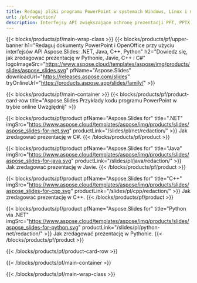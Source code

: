 ```yaml
---
title: Redaguj pliki programu PowerPoint w systemach Windows, Linux i macOS
url: /pl/redaction/
description: Interfejsy API zwiększające ochronę prezentacji PPT, PPTX i ODP
---
```


{{< blocks/products/pf/main-wrap-class >}}
{{< blocks/products/pf/upper-banner h1="Redaguj dokumenty PowerPoint i OpenOffice przy użyciu interfejsów API Aspose.Slides: .NET, Java, C++, Python" h2="Dowiedz się, jak zredagować prezentację w Pythonie, Javie, C++ i C#" logoImageSrc="https://www.aspose.cloud/templates/aspose/img/products/slides/aspose_slides.svg" pfName="Aspose.Slides" downloadUrl="https://releases.aspose.com/slides" tryOnlineUrl="https://products.aspose.app/slides/family/" >}}

{{< blocks/products/pf/main-container >}}
{{< blocks/products/pf/product-card-row title="Aspose.Slides Przykłady kodu programu PowerPoint w trybie online Uwzględnij" >}}

{{< blocks/products/pf/product pfName="Aspose.Slides for" title=".NET" imgSrc="https://www.aspose.cloud/templates/aspose/img/products/slides/aspose_slides-for-net.svg" productLink="/slides/pl/net/redaction/" >}}
Jak zredagować prezentację w C#.
{{< /blocks/products/pf/product >}}

{{< blocks/products/pf/product pfName="Aspose.Slides for" title="Java" imgSrc="https://www.aspose.cloud/templates/aspose/img/products/slides/aspose_slides-for-java.svg" productLink="/slides/pl/java/redaction/" >}}
Jak zredagować prezentację w Javie.
{{< /blocks/products/pf/product >}}

{{< blocks/products/pf/product pfName="Aspose.Slides for" title="C++" imgSrc="https://www.aspose.cloud/templates/aspose/img/products/slides/aspose_slides-for-cpp.svg" productLink="/slides/pl/cpp/redaction/" >}}
Jak zredagować prezentację w C++.
{{< /blocks/products/pf/product >}}

{{< blocks/products/pf/product pfName="Aspose.Slides for" title="Python via .NET" imgSrc="https://www.aspose.cloud/templates/aspose/img/products/slides/aspose_slides-for-python.svg" productLink="/slides/pl/python-net/redaction/" >}}
Jak zredagować prezentację w Pythonie.
{{< /blocks/products/pf/product >}}

{{< /blocks/products/pf/product-card-row >}}

{{< /blocks/products/pf/main-container >}}

{{< /blocks/products/pf/main-wrap-class >}}
